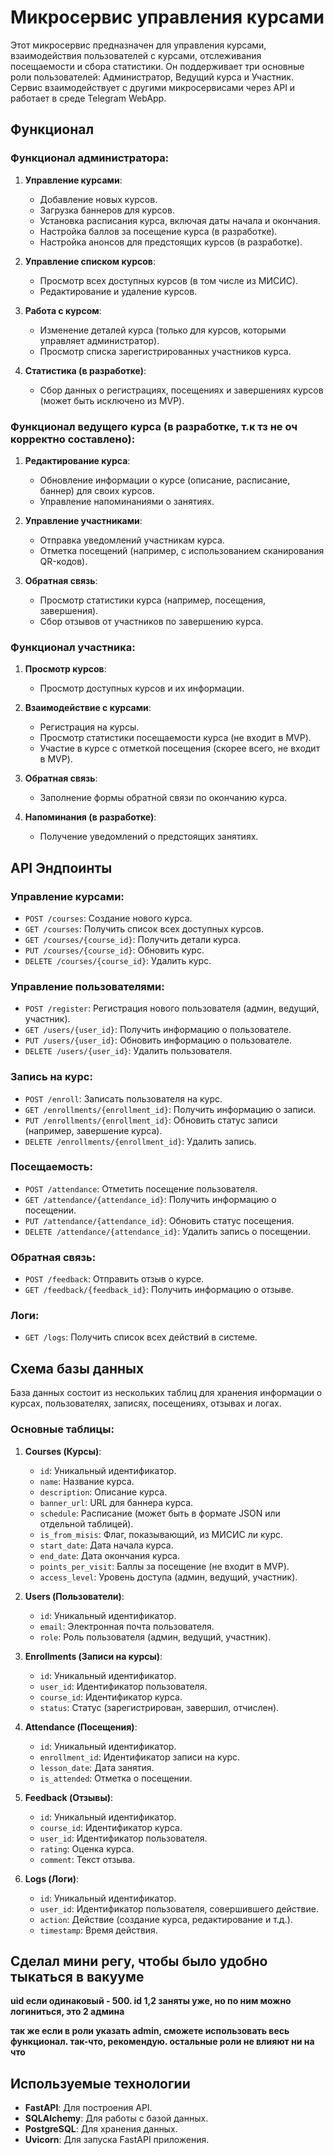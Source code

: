 # Микросервис управления курсами

Этот микросервис предназначен для управления курсами, взаимодействия пользователей с курсами, отслеживания посещаемости и сбора статистики. Он поддерживает три основные роли пользователей: Администратор, Ведущий курса и Участник. Сервис взаимодействует с другими микросервисами через API и работает в среде Telegram WebApp.

## Функционал

### Функционал администратора:
1. **Управление курсами**:
   - Добавление новых курсов.
   - Загрузка баннеров для курсов.
   - Установка расписания курса, включая даты начала и окончания.
   - Настройка баллов за посещение курса (в разработке).
   - Настройка анонсов для предстоящих курсов (в разработке).

2. **Управление списком курсов**:
   - Просмотр всех доступных курсов (в том числе из МИСИС).
   - Редактирование и удаление курсов.

3. **Работа с курсом**:
   - Изменение деталей курса (только для курсов, которыми управляет администратор).
   - Просмотр списка зарегистрированных участников курса.

4. **Статистика (в разработке)**:
   - Сбор данных о регистрациях, посещениях и завершениях курсов (может быть исключено из MVP).

### Функционал ведущего курса (в разработке, т.к тз не оч корректно составлено):
1. **Редактирование курса**:
   - Обновление информации о курсе (описание, расписание, баннер) для своих курсов.
   - Управление напоминаниями о занятиях.

2. **Управление участниками**:
   - Отправка уведомлений участникам курса.
   - Отметка посещений (например, с использованием сканирования QR-кодов).

3. **Обратная связь**:
   - Просмотр статистики курса (например, посещения, завершения).
   - Сбор отзывов от участников по завершению курса.

### Функционал участника:
1. **Просмотр курсов**:
   - Просмотр доступных курсов и их информации.

2. **Взаимодействие с курсами**:
   - Регистрация на курсы.
   - Просмотр статистики посещаемости курса (не входит в MVP).
   - Участие в курсе с отметкой посещения (скорее всего, не входит в MVP).

3. **Обратная связь**:
   - Заполнение формы обратной связи по окончанию курса.

4. **Напоминания (в разработке)**:
   - Получение уведомлений о предстоящих занятиях.

## API Эндпоинты

### Управление курсами:
- `POST /courses`: Создание нового курса.
- `GET /courses`: Получить список всех доступных курсов.
- `GET /courses/{course_id}`: Получить детали курса.
- `PUT /courses/{course_id}`: Обновить курс.
- `DELETE /courses/{course_id}`: Удалить курс.

### Управление пользователями:
- `POST /register`: Регистрация нового пользователя (админ, ведущий, участник).
- `GET /users/{user_id}`: Получить информацию о пользователе.
- `PUT /users/{user_id}`: Обновить информацию о пользователе.
- `DELETE /users/{user_id}`: Удалить пользователя.

### Запись на курс:
- `POST /enroll`: Записать пользователя на курс.
- `GET /enrollments/{enrollment_id}`: Получить информацию о записи.
- `PUT /enrollments/{enrollment_id}`: Обновить статус записи (например, завершение курса).
- `DELETE /enrollments/{enrollment_id}`: Удалить запись.

### Посещаемость:
- `POST /attendance`: Отметить посещение пользователя.
- `GET /attendance/{attendance_id}`: Получить информацию о посещении.
- `PUT /attendance/{attendance_id}`: Обновить статус посещения.
- `DELETE /attendance/{attendance_id}`: Удалить запись о посещении.

### Обратная связь:
- `POST /feedback`: Отправить отзыв о курсе.
- `GET /feedback/{feedback_id}`: Получить информацию о отзыве.

### Логи:
- `GET /logs`: Получить список всех действий в системе.

## Схема базы данных

База данных состоит из нескольких таблиц для хранения информации о курсах, пользователях, записях, посещениях, отзывах и логах.

### Основные таблицы:
1. **Courses (Курсы)**:
   - `id`: Уникальный идентификатор.
   - `name`: Название курса.
   - `description`: Описание курса.
   - `banner_url`: URL для баннера курса.
   - `schedule`: Расписание (может быть в формате JSON или отдельной таблицей).
   - `is_from_misis`: Флаг, показывающий, из МИСИС ли курс.
   - `start_date`: Дата начала курса.
   - `end_date`: Дата окончания курса.
   - `points_per_visit`: Баллы за посещение (не входит в MVP).
   - `access_level`: Уровень доступа (админ, ведущий, участник).

2. **Users (Пользователи)**:
   - `id`: Уникальный идентификатор.
   - `email`: Электронная почта пользователя.
   - `role`: Роль пользователя (админ, ведущий, участник).

3. **Enrollments (Записи на курсы)**:
   - `id`: Уникальный идентификатор.
   - `user_id`: Идентификатор пользователя.
   - `course_id`: Идентификатор курса.
   - `status`: Статус (зарегистрирован, завершил, отчислен).

4. **Attendance (Посещения)**:
   - `id`: Уникальный идентификатор.
   - `enrollment_id`: Идентификатор записи на курс.
   - `lesson_date`: Дата занятия.
   - `is_attended`: Отметка о посещении.

5. **Feedback (Отзывы)**:
   - `id`: Уникальный идентификатор.
   - `course_id`: Идентификатор курса.
   - `user_id`: Идентификатор пользователя.
   - `rating`: Оценка курса.
   - `comment`: Текст отзыва.

6. **Logs (Логи)**:
   - `id`: Уникальный идентификатор.
   - `user_id`: Идентификатор пользователя, совершившего действие.
   - `action`: Действие (создание курса, редактирование и т.д.).
   - `timestamp`: Время действия.

## Сделал мини регу, чтобы было удобно тыкаться в вакууме

**uid если одинаковый - 500. id 1,2 заняты уже, но по ним можно логиниться, это 2 админа**

**так же если в роли указать admin, сможете использовать весь функционал. так-что, рекомендую. остальные роли не влияют ни на что**

## Используемые технологии

- **FastAPI**: Для построения API.
- **SQLAlchemy**: Для работы с базой данных.
- **PostgreSQL**: Для хранения данных.
- **Uvicorn**: Для запуска FastAPI приложения.
